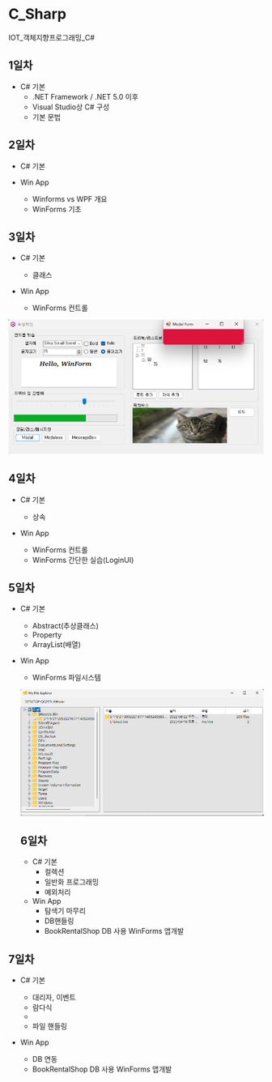 # C_Sharp
IOT_객체지향프로그래밍_C#

## 1일차
- C# 기본
  - .NET Framework / .NET 5.0 이후
  - Visual Studio상 C# 구성
  - 기본 문법

## 2일차
- C# 기본

- Win App
  - Winforms vs WPF 개요
  - WinForms 기초

## 3일차
- C# 기본
  - 클래스

- Win App
  - WinForms 컨트롤
  
![실행화면](https://raw.githubusercontent.com/OHYUNBEOM/C_Sharp/main/images/0406wpf.png)

## 4일차
- C# 기본
  - 상속

- Win App
  - WinForms 컨트롤
  - WinForms 간단한 실습(LoginUI)

## 5일차
- C# 기본
  - Abstract(추상클래스)
  - Property
  - ArrayList(배열)
 
- Win App
  - WinForms 파일시스템
  
  
  ![실행화면](https://raw.githubusercontent.com/OHYUNBEOM/C_Sharp/main/images/0410wpf.png)
  
  ## 6일차
  - C# 기본
    - 컬렉션
    - 일반화 프로그래밍
    - 예외처리
  - Win App
    - 탐색기 마무리
    - DB핸들링
    - BookRentalShop DB 사용 WinForms 앱개발

## 7일차
- C# 기본
  - 대리자, 이벤트
  - 람다식
  - 
  - 파일 핸들링

- Win App
  - DB 연동
  - BookRentalShop DB 사용 WinForms 앱개발
